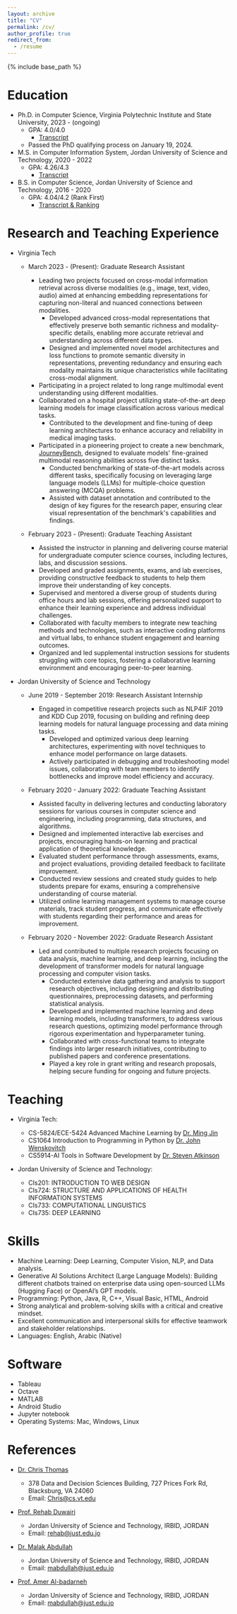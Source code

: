 ```yaml
---
layout: archive
title: "CV"
permalink: /cv/
author_profile: true
redirect_from:
  - /resume
---
```


{% include base_path %}

Education
======
* Ph.D. in Computer Science, Virginia Polytechnic Institute and State University, 2023 - (ongoing)
  * GPA: 4.0/4.0
    * [Transcript](https://drive.google.com/file/d/1DMaNACtwJKgppGwDyo0A2ifBlGWIczoU/view?usp=sharing)
  * Passed the PhD qualifying process on January 19, 2024.
* M.S. in Computer Information System, Jordan University of Science and Technology, 2020 - 2022
  * GPA: 4.26/4.3
    * [Transcript](https://drive.google.com/file/d/1H1aWRGRLNupqk4io1L7nP1t1O0T4I1rp/view?usp=sharing)
* B.S. in Computer Science, Jordan University of Science and Technology, 2016 - 2020
  * GPA: 4.04/4.2 (Rank First)
    * [Transcript & Ranking](https://drive.google.com/file/d/1uE6p6oAQCDFjXBeMEBBbrBJi3Cn_RfFC/view?usp=sharing)

Research and Teaching Experience
======

* Virginia Tech
  * March 2023 - (Present): Graduate Research Assistant
    * Leading two projects focused on cross-modal information retrieval across diverse modalities (e.g., image, text, video, audio) aimed at enhancing embedding representations for capturing non-literal and nuanced connections between modalities.
      * Developed advanced cross-modal representations that effectively preserve both semantic richness and modality-specific details, enabling more accurate retrieval and understanding across different data types.
      * Designed and implemented novel model architectures and loss functions to promote semantic diversity in representations, preventing redundancy and ensuring each modality maintains its unique characteristics while facilitating cross-modal alignment.
    * Participating in a project related to long range multimodal event understanding using different modalities.
    * Collaborated on a hospital project utilizing state-of-the-art deep learning models for image classification across various medical tasks.
      * Contributed to the development and fine-tuning of deep learning architectures to enhance accuracy and reliability in medical imaging tasks.
    * Participated in a pioneering project to create a new benchmark, [JourneyBench](https://journeybench.github.io/), designed to evaluate models' fine-grained multimodal reasoning abilities across five distinct tasks.
      * Conducted benchmarking of state-of-the-art models across different tasks, specifically focusing on leveraging large language models (LLMs) for multiple-choice question answering (MCQA) problems.
      * Assisted with dataset annotation and contributed to the design of key figures for the research paper, ensuring clear visual representation of the benchmark's capabilities and findings.
    
  * February 2023 - (Present): Graduate Teaching Assistant
    * Assisted the instructor in planning and delivering course material for undergraduate computer science courses, including lectures, labs, and discussion sessions.
    * Developed and graded assignments, exams, and lab exercises, providing constructive feedback to students to help them improve their understanding of key concepts.
    * Supervised and mentored a diverse group of students during office hours and lab sessions, offering personalized support to enhance their learning experience and address individual challenges.
    * Collaborated with faculty members to integrate new teaching methods and technologies, such as interactive coding platforms and virtual labs, to enhance student engagement and learning outcomes.
    * Organized and led supplemental instruction sessions for students struggling with core topics, fostering a collaborative learning environment and encouraging peer-to-peer learning.

* Jordan University of Science and Technology
  * June 2019 - September 2019: Research Assistant Internship
    * Engaged in competitive research projects such as NLP4IF 2019 and KDD Cup 2019, focusing on building and refining deep learning models for natural language processing and data mining tasks.
      * Developed and optimized various deep learning architectures, experimenting with novel techniques to enhance model performance on large datasets.
      * Actively participated in debugging and troubleshooting model issues, collaborating with team members to identify bottlenecks and improve model efficiency and accuracy.

  * February 2020 - January 2022: Graduate Teaching Assistant
    * Assisted faculty in delivering lectures and conducting laboratory sessions for various courses in computer science and engineering, including programming, data structures, and algorithms.
    * Designed and implemented interactive lab exercises and projects, encouraging hands-on learning and practical application of theoretical knowledge.
    * Evaluated student performance through assessments, exams, and project evaluations, providing detailed feedback to facilitate improvement.
    * Conducted review sessions and created study guides to help students prepare for exams, ensuring a comprehensive understanding of course material.
    * Utilized online learning management systems to manage course materials, track student progress, and communicate effectively with students regarding their performance and areas for improvement.

  * February 2020 - November 2022: Graduate Research Assistant
    * Led and contributed to multiple research projects focusing on data analysis, machine learning, and deep learning, including the development of transformer models for natural language processing and computer vision tasks.
      * Conducted extensive data gathering and analysis to support research objectives, including designing and distributing questionnaires, preprocessing datasets, and performing statistical analysis.
      * Developed and implemented machine learning and deep learning models, including transformers, to address various research questions, optimizing model performance through rigorous experimentation and hyperparameter tuning.
      * Collaborated with cross-functional teams to integrate findings into larger research initiatives, contributing to published papers and conference presentations.
      * Played a key role in grant writing and research proposals, helping secure funding for ongoing and future projects.

Teaching
======
  * Virginia Tech: 
    *   CS-5824/ECE-5424 Advanced Machine Learning by [Dr. Ming Jin](http://www.jinming.tech/)
    *   CS1064 Introduction to Programming in Python by [Dr. John Wenskovitch](https://sanghani.cs.vt.edu/person/john-wenskovitch/)
    *   CS5914-AI Tools in Software Development by [Dr. Steven Atkinson](https://www.linkedin.com/in/satkinson/)

  * Jordan University of Science and Technology: 
    * 	CIs201: INTRODUCTION TO WEB DESIGN 
    *   CIs724: STRUCTURE AND APPLICATIONS OF HEALTH INFORMATION SYSTEMS
    *   CIs733: COMPUTATIONAL LINGUISTICS
    *   CIs735: DEEP LEARNING


Skills
======
* Machine Learning: Deep Learning, Computer Vision, NLP, and Data analysis.
* Generative AI Solutions Architect (Large Language Models): Building different chatbots trained on enterprise data using open-sourced LLMs (Hugging Face) or OpenAI’s GPT models.
* Programming: Python, Java, R, C++, Visual Basic, HTML, Android
* Strong analytical and problem-solving skills with a critical and creative mindset.
* Excellent communication and interpersonal skills for effective teamwork and stakeholder relationships.
* Languages: English, Arabic (Native)

Software
======
* Tableau
* Octave
* MATLAB
* Android Studio
* Jupyter notebook
* Operating Systems: Mac, Windows, Linux


References
======
* [Dr. Chris Thomas](https://people.cs.vt.edu/chris/)
  * 378 Data and Decision Sciences Building, 727 Prices Fork Rd, Blacksburg, VA 24060
  * Email: Chris@cs.vt.edu

* [Prof. Rehab Duwairi](https://www.just.edu.jo/~rehab/)
  * Jordan University of Science and Technology, IRBID, JORDAN
  * Email: rehab@just.edu.jo

* [Dr. Malak Abdullah](https://sites.google.com/view/malak-abdullah )
  * Jordan University of Science and Technology, IRBID, JORDAN
  * Email: mabdullah@just.edu.jo

* [Prof. Amer Al-badarneh](https://www.linkedin.com/in/amer-al-badarneh/?originalSubdomain=jo )
  * Jordan University of Science and Technology, IRBID, JORDAN
  * Email: mabdullah@just.edu.jo
